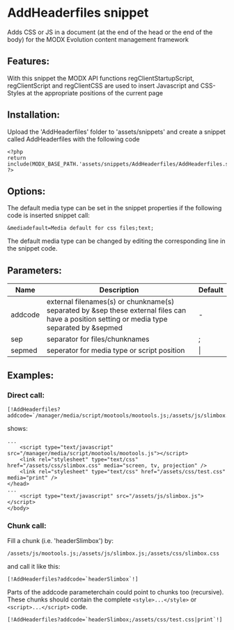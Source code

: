 AddHeaderfiles snippet
================================================================================

Adds CSS or JS in a document (at the end of the head or the end of the body)
for the MODX Evolution content management framework

Features:
--------------------------------------------------------------------------------
With this snippet the MODX API functions regClientStartupScript, regClientScript and regClientCSS are used to insert Javascript and
CSS-Styles at the appropriate positions of the current page
  
Installation:
--------------------------------------------------------------------------------
Upload the 'AddHeaderfiles' folder to 'assets/snippets' and create a snippet called AddHeaderfiles with the following code

    <?php
    return include(MODX_BASE_PATH.'assets/snippets/AddHeaderfiles/AddHeaderfiles.snippet.php');
    ?>

Options:
--------------------------------------------------------------------------------
The default media type can be set in the snippet properties if the following code is inserted snippet call:

    &mediadefault=Media default for css files;text;

The default media type can be changed by editing the corresponding line in the snippet code.

Parameters:
--------------------------------------------------------------------------------

Name | Description | Default
---- | ----------- | -------
addcode | external filenames(s) or chunkname(s) separated by &sep these external files can have a position setting or media type separated by &sepmed | -
sep  | separator for files/chunknames | ;
sepmed  |  seperator for media type or script position | \|

Examples:
--------------------------------------------------------------------------------

### Direct call:

    [!AddHeaderfiles?addcode=`/manager/media/script/mootools/mootools.js;/assets/js/slimbox.js|end;/assets/css/slimbox.css;/assets/css/test.css|print`!]

shows:

    ...
        <script type="text/javascript" src="/manager/media/script/mootools/mootools.js"></script>
        <link rel="stylesheet" type="text/css" href="/assets/css/slimbox.css" media="screen, tv, projection" />
        <link rel="stylesheet" type="text/css" href="/assets/css/test.css" media="print" />
    </head>
    ...
        <script type="text/javascript" src="/assets/js/slimbox.js"></script>
    </body>

### Chunk call:

Fill a chunk (i.e. 'headerSlimbox') by:

    /assets/js/mootools.js;/assets/js/slimbox.js;/assets/css/slimbox.css

and call it like this:

    [!AddHeaderfiles?addcode=`headerSlimbox`!]

Parts of the addcode parameterchain could point to chunks too (recursive).
These chunks should contain the complete `<style>...</style>` or
`<script>...</script>` code.

    [!AddHeaderfiles?addcode=`headerSlimbox;/assets/css/test.css|print`!]